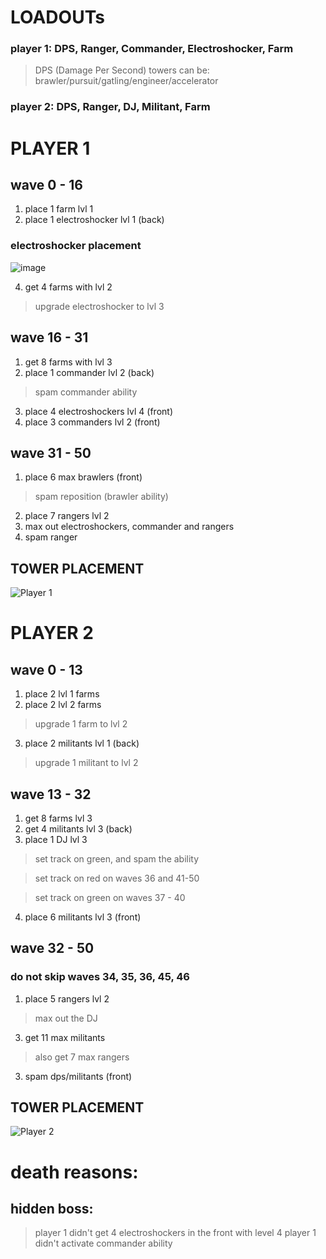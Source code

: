 # LOADOUTs
### player 1: DPS, Ranger, Commander, Electroshocker, Farm
> DPS (Damage Per Second) towers can be:
> brawler/pursuit/gatling/engineer/accelerator
### player 2: DPS, Ranger, DJ, Militant, Farm

# PLAYER 1
## wave 0 - 16
1. place 1 farm lvl 1
2. place 1 electroshocker lvl 1 (back)
### electroshocker placement
![image](https://github.com/user-attachments/assets/f7858aef-ad5b-4bf2-8a26-1a122f3ee61f)

4. get 4 farms with lvl 2
> upgrade electroshocker to lvl 3
## wave 16 - 31
1. get 8 farms with lvl 3
2. place 1 commander lvl 2 (back)
> spam commander ability
3. place 4 electroshockers lvl 4 (front)
4. place 3 commanders lvl 2 (front)
## wave 31 - 50
1. place 6 max brawlers (front)
> spam reposition (brawler ability)
2. place 7 rangers lvl 2
2. max out electroshockers, commander and rangers
3. spam ranger
## TOWER PLACEMENT
![Player 1](https://github.com/user-attachments/assets/6c0cab42-1e79-45a1-ae14-ef74a3b969ed)

# PLAYER 2
## wave 0 - 13
1. place 2 lvl 1 farms
2. place 2 lvl 2 farms
> upgrade 1 farm to lvl 2
3. place 2 militants lvl 1 (back)
> upgrade 1 militant to lvl 2
## wave 13 - 32
1. get 8 farms lvl 3
2. get 4 militants lvl 3 (back)
3. place 1 DJ lvl 3
> set track on green, and spam the ability

> set track on red on waves 36 and 41-50

> set track on green on waves 37 - 40

4. place 6 militants lvl 3 (front)
## wave 32 - 50
### do not skip waves 34, 35, 36, 45, 46
1. place 5 rangers lvl 2
> max out the DJ
3. get 11 max militants
> also get 7 max rangers
3. spam dps/militants (front)
## TOWER PLACEMENT
![Player 2](https://github.com/user-attachments/assets/f86ed327-5cf4-4450-b4de-94538884d2bf)

# death reasons:
## hidden boss:
> player 1 didn't get 4 electroshockers in the front with level 4
> player 1 didn't activate commander ability
